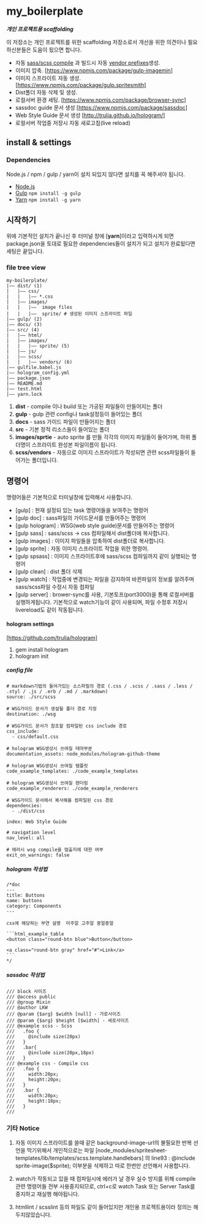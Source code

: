 # my_boilerplate

*__개인 프로젝트용 scaffolding__*

이 저장소는 개인 프로젝트를 위한 scaffolding 저장소로서 개선을 위한 의견이나 필요하신분들은 도움이 됬으면 합니다.

- 자동 [sass/scss compile](https://www.npmjs.com/package/gulp-sass) 과 빌드시 자동 [vendor prefixes](https://www.npmjs.com/package/gulp-autoprefixer)생성.
- 이미지 압축. [https://www.npmjs.com/package/gulp-imagemin]
- 이미지 스프라이트 자동 생성. [https://www.npmjs.com/package/gulp.spritesmith]
- Dist폴더 자동 삭제 및 생성.
- 로컬서버 환경 세팅. [https://www.npmjs.com/package/browser-sync]
- sassdoc guide 문서 생성 [https://www.npmjs.com/package/sassdoc]
- Web Style Guide 문서 생성 [http://trulia.github.io/hologram/]
- 로컬서버 작업중 저장시 자동 새로고침(live reload)

## install & settings

### Dependencies
Node.js / npm / gulp / yarn이 설치 되있지 않다면 설치를 꼭 해주셔야 됩니다.

- [Node.js](http://nodejs.org)
- [Gulp](http://gulpjs.com) `npm install -g gulp`
- [Yarn](https://yarnpkg.com/lang/en/) `npm install -g yarn`

## 시작하기
위에 기본적인 설치가 끝나신 후 터미널 창에 [__yarn__]이라고 입력하시게 되면 package.json을 토대로 필요한 dependencies들이 설치가 되고 설치가 완료됬다면 세팅은 끝입니다.


### file tree view
```
my-boilerplate/
|—— dist/ (1)
|   |—— css/
|   |   |—— *.css
|   |—— images/
|   |   |——  image files
|   |   |——  sprite/ # 생성된 이미지 스프라이트 파일
|—— gulp/ (2)
|—— docs/ (3)
|—— src/ (4)
|   |—— html/
|   |—— images/
|   |   |—— sprite/ (5)
|   |—— js/
|   |—— scss/
|   |   |—— vendors/ (6)
|—— gulfile.babel.js
|—— hologram_config.yml
|—— package.json
|—— README.md
|—— test.html
|—— yarn.lock
```

1. __dist__ - compile 이나 build 또는 가공된 파일들이 만들어지는 폴더
2. __gulp__ - gulp 관련 config나 task설정등이 들어있는 폴더
3. __docs__ - sass 가이드 파일이 만들어지는 폴더
4. __src__ - 기본 정적 리소스들이 들어있는 폴더
5. __images/sprtie__ - auto sprite 를 만들 각각의 이미지 파일들이 들어가며, 하위 폴더명이 스프라이트 완성본 파일이름이 됩니다.
6. __scss/vendors__ - 자동으로 이미지 스프라이트가 작성되면 관련 scss파일들이 들어가는 폴더입니다.

## 명령어
명령어들은 기본적으로 터미널창에 입력해서 사용합니다.

- [gulp] : 현재 설정되 있는 task 명령어들을 보여주는 명령어
- [gulp doc] : sass파일의 가이드문서를 만들어주는 명령어
- [gulp hologram] : WSG(web style guide)문서를 만들어주는 명령어
- [gulp sass] : sass/scss -> css 컴파일해서 dist폴더에 복사합니다.
- [gulp images] : 이미지 파일들을 압축하여 dist폴더로 복사합니다.
- [gulp sprite] : 자동 이미지 스프라이트 작업을 위한 명령어.
- [gulp spsass] : 이미지 스프라이트후에 sass/scss 컴파일까지 같이 실행되는 명령어
- [gulp clean] : dist 폴더 삭제
- [gulp watch] : 작업중에 변경되는 파일을 감지하여 바뀐파일의 정보를 알려주며 sass/scss파일 수정시 자동 컴파일  
- [gulp server] : brower-sync를 사용, 기본토프(port3000)을 통해 로컬서버를 실행하게됩니다.  기본적으로 watch기능이 같이 사용되며, 파일 수정후 저장시 livereload도 같이 작동됩니다.


#### hologram settings
[https://github.com/trulia/hologram]
1. gem install hologram
2. hologram init

##### config file

    # markdown기법의 들어가있는 소스파릴의 경로 (.css / .scss / .sass / .less / .styl / .js / .erb / .md / .markdown)
    source: ./src/scss

    # WSG가이드 문서가 생설될 폴더 경로 지정
    destination: ./wsg

    # WSG가이드 문서가 참조할 컴파일된 css include 경로
    css_include:
      - css/default.css

    # hologram WSG생성시 쓰여질 테마부분
    documentation_assets: node_modules/hologram-github-theme

    # hologram WSG생성시 쓰여질 템플릿
    code_example_templates: ./code_example_templates

    # hologram WSG생성시 쓰여질 렌더링
    code_example_renderers: ./code_example_renderers

    # WSG가이드 문서에서 복사해올 컴파일된 css 경로
    dependencies:
      - ./dist/css

    index: Web Style Guide

    # navigation level
    nav_level: all

    # 에러시 wsg compile을 멈출지에 대한 여부
    exit_on_warnings: false


##### hologram 작성법
    /*doc
    ---
    title: Buttons
    name: buttons
    category: Components
    ---

    css에 해당하는 부연 설명  미주알 고주알 중얼중얼

    ```html_example_table
    <button class="round-btn blue">Button</button>

    <a class="round-btn gray" href="#">Link</a>
    ```
    */

##### sassdoc 작성법
    /// block 사이즈
    /// @access public
    /// @group Mixin
    /// @author LKW
    /// @param {$arg} $width [null] - 가로사이즈
    /// @param {$arg} $height [$width] - 세로사이즈
    /// @example scss - Scss
    ///   .foo {
    ///   	@include size(20px)
    ///   }
    ///   .bar{
    ///   	@include size(20px,18px)
    ///   }
    /// @example css - Compile css
    ///   .foo {
    ///     width:20px;
    ///     height:20px;
    ///   }
    ///   .bar {
    ///     width:20px;
    ///     height:18px;
    ///   }
    ///


### 기타 Notice

 1. 자동 이미지 스프라이트를 쓸때 같은 background-image-url의 불필요한 반복 선언을 막기위해서 개인적으로는 파일
    [node_modules/spritesheet-templates/lib/templates/scss.template.handlebars] 의 line93 : @include sprite-image($sprite);
    이부분을 삭제하고 따로 한번만 선언해서 사용합니다.

 2. watch가 작동되고 있을 때 컴파일시에 에러가 날 경우 실수 방지를 위해 compile관련 명령어들 전부 사용중지되므로, ctrl+c로 watch Task 또는 Server Task를 중지하고 재실행 해야됩니다.

 3. htmllint / scsslint 등의 파일도 같이 들어있지만 개인용 프로젝트용이라 정의는 해두지않았습니다.
